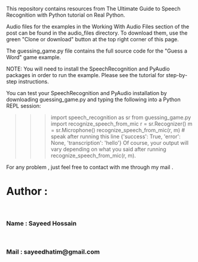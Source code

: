 This repository contains resources from The Ultimate Guide to Speech Recognition with Python tutorial on Real Python.

Audio files for the examples in the Working With Audio Files section of the post can be found in the audio_files directory. To download them, use the green "Clone or download" button at the top right corner of this page.

The guessing_game.py file contains the full source code for the "Guess a Word" game example.

NOTE: You will need to install the SpeechRecognition and PyAudio packages in order to run the example. Please see the tutorial for step-by-step instructions.

You can test your SpeechRecognition and PyAudio installation by downloading guessing_game.py and typing the following into a Python REPL session:

>>> import speech_recognition as sr
>>> from guessing_game.py import recognize_speech_from_mic
>>> r = sr.Recognizer()
>>> m = sr.Microphone()
>>> recognize_speech_from_mic(r, m)  # speak after running this line
{'success': True, 'error': None, 'transcription': 'hello'}
Of course, your output will vary depending on what you said after running recognize_speech_from_mic(r, m).




For any problem , just feel free to contact with me through my mail . 

<h1>Author : </h1><br>
<h3>Name : Sayeed Hossain</h3><br>
<h3>Mail : sayeedhatim@gmail.com</h3>
